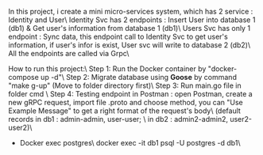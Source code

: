 In this project, i create a mini micro-services system, which has 2 service : Identity and User\\ 
Identity Svc has 2 endpoints : Insert User into database 1 (db1) & Get user's information from database 1 (db1)\\
Users Svc has only 1 endpoint : Sync data, this endpoint call to Identity Svc to get user's information, if user's infor is exist, User svc will write to database 2 (db2)\\
All the endpoints are called via Grpc\\

How to run this project:\\
Step 1: Run the Docker container by "docker-compose up -d"\\
Step 2: Migrate database using **Goose** by command "make g-up" (Move to folder directory first)\\
Step 3: Run main.go file in folder cmd \\
Step 4: Testing endpoint in Postman : open Postman, create a new gRPC request, import file .proto and choose method, you can "Use Example Message" to get a right format of the request's body\\
(default records in db1 : admin-admin, user-user; \\
in db2 : admin2-admin2, user2-user2)\\

- Docker exec postgres\\
docker exec -it db1 psql -U postgres -d db1\\

